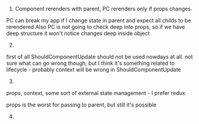 1. Component rerenders with parent, PC rerenders only if props changes.

PC can break my app if I change state in parent and expect all childs to be rerendered
Also PC is not going to check deep into props, so if we have deep structure it won't notice changes deep inside object

2. 
first of all ShouldComponentUpdate should not be used nowdays at all.
not sure what can go wrong though, but I think it's something related to lifecycle - probably context will be wrong in ShouldComponentUpdate

3.

props, context, some sort of external state management - I prefer redux

props is the worst for passing to parent, but still it's possible


4.


